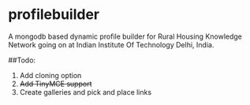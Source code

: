 profilebuilder
==============

A mongodb based dynamic profile builder for Rural Housing Knowledge Network going on at Indian Institute Of Technology Delhi, India.


##Todo:

1. Add cloning option
2. ~~Add TinyMCE support~~
3. Create galleries and pick and place links